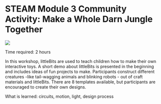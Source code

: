 
# STEAM Module 3 Community Activity: Make a Whole Darn Jungle Together

![](Images/jungleintro.png)

Time required: 2 hours

In this workshop, littleBits are used to teach children how to make their own interactive toys. A short demo about littleBits is presented in the beginning and includes ideas of fun projects to make. Participants construct different creatures -like tail-wagging animals and blinking robots - out of craft materials and littleBits. There are 8 templates available, but participants are encouraged to create their own designs.

What is learned: 
circuits, motion, light, design process





 
